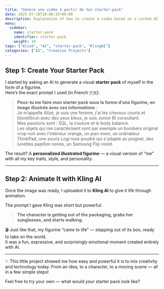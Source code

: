 ```yaml
---
title: "Génère une vidéo à partir de ton starter-pack"
date: 2025-07-18T18:06:25+06:00
description: Explanation of how to create a video based on a custom AI-generated image
menu:
  sidebar:
    name: starter-pack
    identifier: starter-pack
    weight: 10
tags: ["Alizé", "AI", "starter-pack", "KlingAI"]
categories: ["AI", "Creative Projects"]
---
```


## Step 1: Create Your Starter Pack

I started by asking an AI to generate a visual **starter pack** of myself in the form of a figurine.  
Here’s the exact prompt I used (in French 🇫🇷):

> **Peux-tu me faire mon starter pack sous la forme d’une figurine, en image illustrée avec ces informations** :  
> Je m’appelle Alizé, je suis une femme, j'ai les cheveux courts et blond/brun avec des yeux bleus, je suis Junior BI consultant.  
> Mes passions sont : SQL, la couture et le body balance.  
> Les objets qui me caractérisent sont par exemple un bombers original crop noir avec l'intérieur orange, un jean mom, un ordinateur ThinkPad, une souris Logi rose poudré qui s'adapte au poignet, des lunettes papillon noires, un Samsung Flip violet.

The result? A **personalized illustrated figurine** — a visual version of “me” with all my key traits, style, and personality.

---

## Step 2: Animate It with Kling AI

Once the image was ready, I uploaded it to **Kling AI** to give it life through animation.

The prompt I gave Kling was short but powerful:

> **The character is getting out of the packaging, grabs her sunglasses, and starts walking.**

🎬 Just like that, my figurine “came to life” — stepping out of its box, ready to take on the world.  
It was a fun, expressive, and surprisingly emotional moment created entirely with AI.

---

✨ This little project showed me how easy and powerful it is to mix creativity and technology today. From an idea, to a character, to a moving scene — all in a few simple steps!

Feel free to try your own — what would *your* starter pack look like?
